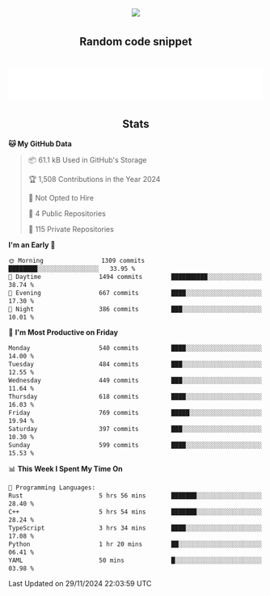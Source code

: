 <h1 align="center"><img src="https://readme-typing-svg.demolab.com?font=JetBrains+Mono&duration=3000&pause=1500&color=FE8019&center=true&multiline=true&repeat=false&random=false&width=600&height=60&lines=Welcome+to+my+page!;I'm+currently+learning+C%2C+Rust+and+C%2B%2B"></h1>

<h2 align="center">Random code snippet</h2>

<h1 align="center"><img src="assets/code_snippet.svg"></h1>

<h2 align="center">Stats</h2>

<!--START_SECTION:waka-->
**🐱 My GitHub Data** 

> 📦 61.1 kB Used in GitHub's Storage 
 > 
> 🏆 1,508 Contributions in the Year 2024
 > 
> 🚫 Not Opted to Hire
 > 
> 📜 4 Public Repositories 
 > 
> 🔑 115 Private Repositories 
 > 
**I'm an Early 🐤** 

```text
🌞 Morning                1309 commits        ████████░░░░░░░░░░░░░░░░░   33.95 % 
🌆 Daytime                1494 commits        ██████████░░░░░░░░░░░░░░░   38.74 % 
🌃 Evening                667 commits         ████░░░░░░░░░░░░░░░░░░░░░   17.30 % 
🌙 Night                  386 commits         ███░░░░░░░░░░░░░░░░░░░░░░   10.01 % 
```
📅 **I'm Most Productive on Friday** 

```text
Monday                   540 commits         ████░░░░░░░░░░░░░░░░░░░░░   14.00 % 
Tuesday                  484 commits         ███░░░░░░░░░░░░░░░░░░░░░░   12.55 % 
Wednesday                449 commits         ███░░░░░░░░░░░░░░░░░░░░░░   11.64 % 
Thursday                 618 commits         ████░░░░░░░░░░░░░░░░░░░░░   16.03 % 
Friday                   769 commits         █████░░░░░░░░░░░░░░░░░░░░   19.94 % 
Saturday                 397 commits         ███░░░░░░░░░░░░░░░░░░░░░░   10.30 % 
Sunday                   599 commits         ████░░░░░░░░░░░░░░░░░░░░░   15.53 % 
```


📊 **This Week I Spent My Time On** 

```text
💬 Programming Languages: 
Rust                     5 hrs 56 mins       ███████░░░░░░░░░░░░░░░░░░   28.40 % 
C++                      5 hrs 54 mins       ███████░░░░░░░░░░░░░░░░░░   28.24 % 
TypeScript               3 hrs 34 mins       ████░░░░░░░░░░░░░░░░░░░░░   17.08 % 
Python                   1 hr 20 mins        ██░░░░░░░░░░░░░░░░░░░░░░░   06.41 % 
YAML                     50 mins             █░░░░░░░░░░░░░░░░░░░░░░░░   03.98 % 
```


 Last Updated on 29/11/2024 22:03:59 UTC
<!--END_SECTION:waka-->
